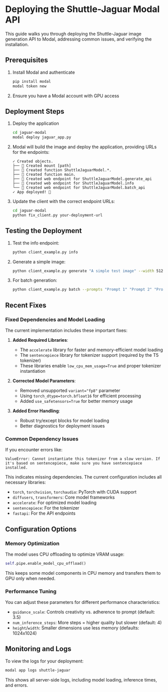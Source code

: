 # Deploying the Shuttle-Jaguar Modal API

This guide walks you through deploying the Shuttle-Jaguar image generation API to Modal, addressing common issues, and verifying the installation.

## Prerequisites

1. Install Modal and authenticate
   ```bash
   pip install modal
   modal token new
   ```

2. Ensure you have a Modal account with GPU access

## Deployment Steps

1. Deploy the application
   ```bash
   cd jaguar-modal
   modal deploy jaguar_app.py
   ```

2. Modal will build the image and deploy the application, providing URLs for the endpoints:
   ```
   ✓ Created objects.
   ├── 🔨 Created mount [path]
   ├── 🔨 Created function ShuttleJaguarModel.*.
   ├── 🔨 Created function main.
   ├── 🔨 Created web endpoint for ShuttleJaguarModel.generate_api
   ├── 🔨 Created web endpoint for ShuttleJaguarModel.info
   └── 🔨 Created web endpoint for ShuttleJaguarModel.batch_api
   ✓ App deployed! 🎉
   ```

3. Update the client with the correct endpoint URLs:
   ```bash
   cd jaguar-modal
   python fix_client.py your-deployment-url
   ```

## Testing the Deployment

1. Test the info endpoint:
   ```bash
   python client_example.py info
   ```

2. Generate a simple image:
   ```bash
   python client_example.py generate "A simple test image" --width 512 --height 512
   ```

3. For batch generation:
   ```bash
   python client_example.py batch --prompts "Prompt 1" "Prompt 2" "Prompt 3"
   ```

## Recent Fixes

### Fixed Dependencies and Model Loading

The current implementation includes these important fixes:

1. **Added Required Libraries**: 
   - The `accelerate` library for faster and memory-efficient model loading
   - The `sentencepiece` library for tokenizer support (required by the T5 tokenizer)
   - These libraries enable `low_cpu_mem_usage=True` and proper tokenizer instantiation

2. **Corrected Model Parameters**:
   - Removed unsupported `variant="fp8"` parameter
   - Using `torch_dtype=torch.bfloat16` for efficient processing
   - Added `use_safetensors=True` for better memory usage

3. **Added Error Handling**:
   - Robust try/except blocks for model loading
   - Better diagnostics for deployment issues

### Common Dependency Issues

If you encounter errors like:
```
ValueError: Cannot instantiate this tokenizer from a slow version. If it's based on sentencepiece, make sure you have sentencepiece installed.
```

This indicates missing dependencies. The current configuration includes all necessary libraries:
- `torch`, `torchvision`, `torchaudio`: PyTorch with CUDA support
- `diffusers`, `transformers`: Core model frameworks
- `accelerate`: For optimized model loading
- `sentencepiece`: For the tokenizer
- `fastapi`: For the API endpoints

## Configuration Options

### Memory Optimization

The model uses CPU offloading to optimize VRAM usage:

```python
self.pipe.enable_model_cpu_offload()
```

This keeps some model components in CPU memory and transfers them to GPU only when needed.

### Performance Tuning

You can adjust these parameters for different performance characteristics:

- `guidance_scale`: Controls creativity vs. adherence to prompt (default: 3.5)
- `num_inference_steps`: More steps = higher quality but slower (default: 4)
- `height`/`width`: Smaller dimensions use less memory (defaults: 1024x1024)

## Monitoring and Logs

To view the logs for your deployment:

```bash
modal app logs shuttle-jaguar
```

This shows all server-side logs, including model loading, inference times, and errors.
